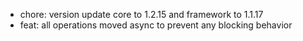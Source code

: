 <!-- The pattern we follow here is to keep the changelog for the latest version -->
<!-- Old changelogs are automatically attached to the GitHub releases -->

- chore: version update core to 1.2.15 and framework to 1.1.17
- feat: all operations moved async to prevent any blocking behavior
